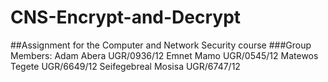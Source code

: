 # CNS-Encrypt-and-Decrypt
##Assignment for the Computer and Network Security course
###Group Members:
        Adam Abera            UGR/0936/12
        Emnet Mamo            UGR/0545/12
        Matewos Tegete        UGR/6649/12
        Seifegebreal Mosisa   UGR/6747/12
